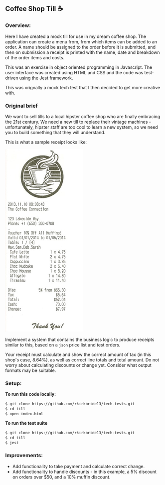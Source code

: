 ## Coffee Shop Till ☕ 
### Overview:

Here I have created a mock till for use in my dream coffee shop. The application can create a menu from, from which items can be added to an order. A name should be assigned to the order before it is submitted, and then on submission a receipt is printed with the name, date and breakdown of the order items and costs.

This was an exercise in object oriented programming in Javascript. The user interface was created using HTML and CSS and the code was test-driven using the Jest framework.

This was orignally a mock tech test that I then decided to get more creative with.

### Original brief

We want to sell tills to a local hipster coffee shop who are finally embracing the 21st century. We need a new till to replace their vintage machines - unfortunately, hipster staff are too cool to learn a new system, so we need you to build something that they will understand.

This is what a sample receipt looks like:

![a receipt](./images/receipt.jpeg)

Implement a system that contains the business logic to produce receipts similar to this, based on a `json` price list and test orders.  

Your receipt must calculate and show the correct amount of tax (in this shop's case, 8.64%), as well as correct line totals and total amount. Do not worry about calculating discounts or change yet. Consider what output formats may be suitable.

### Setup:

**To run this code locally:**  

    $ git clone https://github.com/rkirkbride13/tech-tests.git
    $ cd till
    $ open index.html

**To run the test suite**
   
    $ git clone https://github.com/rkirkbride13/tech-tests.git
    $ cd till
    $ jest


### Improvements:  

- Add functionality to take payment and calculate correct change.
- Add functionality to handle discounts - in this example, a 5% discount on orders over $50, and a 10% muffin discount.

